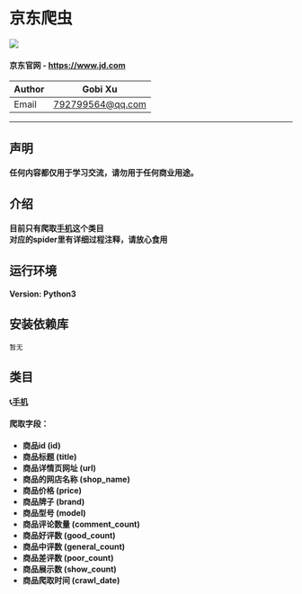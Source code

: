 # 京东爬虫
![](https://img.shields.io/badge/Python-3.6.3-green.svg)
#### 京东官网 - https://www.jd.com
|Author|Gobi Xu|
|---|---|
|Email|792799564@qq.com|
****
## 声明
#### 任何内容都仅用于学习交流，请勿用于任何商业用途。
## 介绍
#### 目前只有爬取[手机](https://search.jd.com/Search?keyword=%E6%89%8B%E6%9C%BA&enc=utf-8&wq=&pvid=e7b33af1d11d4f70b6d8bdfb8fc7be87)这个类目<br>对应的spider里有详细过程注释，请放心食用
## 运行环境
#### Version: Python3
## 安装依赖库
```
暂无
```
## 类目
#### :telephone_receiver:[手机](https://search.jd.com/Search?keyword=%E6%89%8B%E6%9C%BA&enc=utf-8&wq=&pvid=e7b33af1d11d4f70b6d8bdfb8fc7be87)
#### 爬取字段：
- **商品id (id)**
- **商品标题 (title)**
- **商品详情页网址 (url)**
- **商品的网店名称 (shop_name)**
- **商品价格 (price)**
- **商品牌子 (brand)**
- **商品型号 (model)**
- **商品评论数量 (comment_count)**
- **商品好评数 (good_count)**
- **商品中评数 (general_count)**
- **商品差评数 (poor_count)**
- **商品展示数 (show_count)**
- **商品爬取时间 (crawl_date)**
